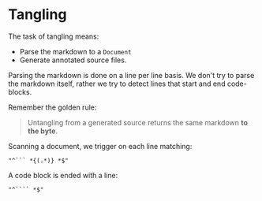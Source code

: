 # Tangling

The task of tangling means:

* Parse the markdown to a `Document`
* Generate annotated source files.

Parsing the markdown is done on a line per line basis. We don't try to parse the markdown itself, rather we try to detect lines that start and end code-blocks.

Remember the golden rule:

> Untangling from a generated source returns the same markdown **to the byte**.

Scanning a document, we trigger on each line matching:

``` {.haskell #code-header-regex}
"^``` *{(.*)} *$"
```

A code block is ended with a line:

``` {.haskell #code-footer-regex}
"^```` *$"
```


